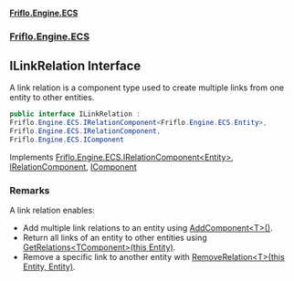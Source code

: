 #### [Friflo.Engine.ECS](index.md 'index')
### [Friflo.Engine.ECS](Friflo.Engine.ECS.md 'Friflo.Engine.ECS')

## ILinkRelation Interface

A link relation is a component type used to create multiple links from one entity to other entities.

```csharp
public interface ILinkRelation :
Friflo.Engine.ECS.IRelationComponent<Friflo.Engine.ECS.Entity>,
Friflo.Engine.ECS.IRelationComponent,
Friflo.Engine.ECS.IComponent
```

Implements [Friflo.Engine.ECS.IRelationComponent&lt;](IRelationComponent_TKey_.md 'Friflo.Engine.ECS.IRelationComponent<TKey>')[Entity](Entity.md 'Friflo.Engine.ECS.Entity')[&gt;](IRelationComponent_TKey_.md 'Friflo.Engine.ECS.IRelationComponent<TKey>'), [IRelationComponent](IRelationComponent.md 'Friflo.Engine.ECS.IRelationComponent'), [IComponent](IComponent.md 'Friflo.Engine.ECS.IComponent')

### Remarks
A link relation enables:
- Add multiple link relations to an entity using [AddComponent&lt;T&gt;()](Entity.AddComponent_T_().md 'Friflo.Engine.ECS.Entity.AddComponent<T>()').
- Return all links of an entity to other entities using [GetRelations&lt;TComponent&gt;(this Entity)](RelationExtensions.GetRelations_TComponent_(thisEntity).md 'Friflo.Engine.ECS.RelationExtensions.GetRelations<TComponent>(this Friflo.Engine.ECS.Entity)').
- Remove a specific link to another entity with [RemoveRelation&lt;T&gt;(this Entity, Entity)](RelationExtensions.RemoveRelation_T_(thisEntity,Entity).md 'Friflo.Engine.ECS.RelationExtensions.RemoveRelation<T>(this Friflo.Engine.ECS.Entity, Friflo.Engine.ECS.Entity)').